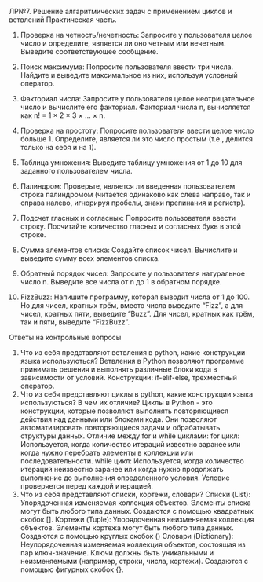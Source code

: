 ЛР№7. Решение алгаритмических задач с применением циклов и ветвлений
Практическая часть.
1) Проверка на четность/нечетность: Запросите у пользователя целое число и определите, является ли оно четным или нечетным. Выведите соответствующее сообщение.

2) Поиск максимума: Попросите пользователя ввести три числа. Найдите и выведите максимальное из них, используя условный оператор.

3) Факториал числа: Запросите у пользователя целое неотрицательное число и вычислите его факториал. Факториал числа n, вычисляется как n! = 1 × 2 × 3 × … × n.

4) Проверка на простоту: Попросите пользователя ввести целое число больше 1. Определите, является ли это число простым (т.е., делится только на себя и на 1).

5) Таблица умножения: Выведите таблицу умножения от 1 до 10 для заданного пользователем числа.

6) Палиндром: Проверьте, является ли введенная пользователем строка палиндромом (читается одинаково как слева направо, так и справа налево, игнорируя пробелы, знаки препинания и регистр).

7) Подсчет гласных и согласных: Попросите пользователя ввести строку. Посчитайте количество гласных и согласных букв в этой строке.

8) Сумма элементов списка: Создайте список чисел. Вычислите и выведите сумму всех элементов списка.

9) Обратный порядок чисел: Запросите у пользователя натуральное число n. Выведите все числа от n до 1 в обратном порядке.

10) FizzBuzz: Напишите программу, которая выводит числа от 1 до 100. Но для чисел, кратных трём, вместо числа выведите “Fizz”, а для чисел, кратных пяти, выведите “Buzz”. Для чисел, кратных как трём, так и пяти, выведите “FizzBuzz”.

Ответы на контрольные вопросы
1) Что из себя представляют ветвления в python, какие конструкции языка используються?
Ветвления в Python позволяют программе принимать решения и выполнять различные блоки кода в зависимости от условий. Конструкции: if-elif-else, трехместный оператор.
2) Что из себя представляют циклы в python, какие конструкции языка используються? В чем их отличие?
Циклы в Python - это конструкции, которые позволяют выполнять повторяющиеся действия над данными или блоками кода. Они позволяют автоматизировать повторяющиеся задачи и обрабатывать структуры данных. 
Отличие между for и while циклами:
for цикл: Используется, когда количество итераций известно заранее или когда нужно перебрать элементы в коллекции или последовательности.
while цикл: Используется, когда количество итераций неизвестно заранее или когда нужно продолжать выполнение до выполнения определенного условия. Условие проверяется перед каждой итерацией.
3) Что из себя представляют списки, кортежи, словари?
Списки (List):
Упорядоченная изменяемая коллекция объектов.
Элементы списка могут быть любого типа данных.
Создаются с помощью квадратных скобок [].
Кортежи (Tuple):
Упорядоченная неизменяемая коллекция объектов.
Элементы кортежа могут быть любого типа данных.
Создаются с помощью круглых скобок ()
Словари (Dictionary):
Неупорядоченная изменяемая коллекция объектов, состоящая из пар ключ-значение.
Ключи должны быть уникальными и неизменяемыми (например, строки, числа, кортежи).
Создаются с помощью фигурных скобок {}.
